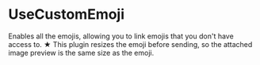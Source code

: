 # UseCustomEmoji
Enables all the emojis, allowing you to link emojis that you don't have access to.
★ This plugin resizes the emoji before sending, so the attached image preview is the same size as the emoji.
